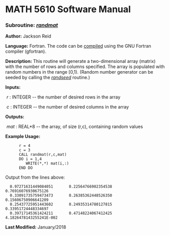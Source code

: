# MATH 5610 Software Manual

### Subroutine: [_randmat_](../randmat.f90)

**Author:** Jackson Reid

**Language:** Fortran. The code can be [compiled](compilation.md) using the GNU Fortran compiler (gfortran).

**Description:** This routine will generate a two-dimensional array (matrix) with the number of rows and columns specified. The array is populated with random numbers in the range [0,1). (Random number generator can be seeded by calling the [_randseed_](randseed.md) routine.)

**Inputs:** 

​	_r_ : INTEGER -- the number of desired rows in the array

​	_c_ : INTEGER -- the number of desired columns in the array

**Outputs:** 

​	_mat_ : REAL*8 -- the array, of size (r,c), containing random values

**Example Usage:** 

```
      r = 4
      c = 3
      CALL randmat(r,c,mat)
      DO i = 1,4
         WRITE(*,*) mat(i,:)
      END DO
```
Output from the lines above:
```
  0.97271631449084051       0.22564766902354538       0.76916076930675126     
  0.33091735759473473       0.26385362448526350       0.15606750906641209     
  0.25437725951443602       0.24935314780127815       0.33951724448334697     
  0.39717145361424211       0.47148224067412425       4.1826478143255241E-002
```
**Last Modified:** January/2018